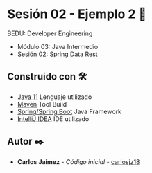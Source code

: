 # Sesión 02 - Ejemplo 2 🤖

BEDU: Developer Engineering
- Módulo 03: Java Intermedio
- Sesión 02: Spring Data Rest

## Construido con 🛠️

* [Java 11]() Lenguaje utilizado
* [Maven]() Tool Build
* [Spring/Spring Boot]() Java Framework
* [IntelliJ IDEA]() IDE utilizado

## Autor ✒️

* **Carlos Jaimez** - *Código inicial* - [carlosjz18](https://github.com/carlosjz18)